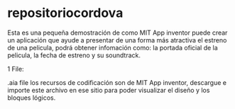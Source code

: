 # repositoriocordova

Esta es una pequeña demostración de como  MIT App inventor puede crear un aplicación que ayude a presentar de una forma más atractiva el estreno de una pelicula, podrá obtener infomación como: la portada oficial de la pelicula, la fecha de estreno y su soundtrack.

1 File:

.aia file los recursos de codificación son de MIT App inventor, descargue e importe este archivo en ese sitio para poder visualizar el diseño y los bloques lógicos.

